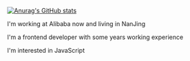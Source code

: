 [![Anurag's GitHub stats](https://github-readme-stats.vercel.app/api?username=weiqingting&show_icons=true&theme=radical)](https://github.com/anuraghazra/github-readme-stats)

I'm working at Alibaba now and living in NanJing

I'm a frontend developer with some years working experience

I'm interested in JavaScript

<!--
**weiqingting/weiqingting** is a ✨ _special_ ✨ repository because its `README.md` (this file) appears on your GitHub profile.

Here are some ideas to get you started:

- 🔭 I’m currently working on ...
- 🌱 I’m currently learning ...
- 👯 I’m looking to collaborate on ...
- 🤔 I’m looking for help with ...
- 💬 Ask me about ...
- 📫 How to reach me: ...
- 😄 Pronouns: ...
- ⚡ Fun fact: ...
-->
